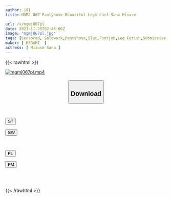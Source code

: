 ```yaml
---
author: j91
title: MGMJ-067 Pantyhose Beautiful Legs Chef Sana Minase

url: /v/mgmj067pl
date: 2023-11-25T02:45:00Z
image: "mgmj067pl.jpg"
tags: [Censored, Solowork,Pantyhose,Slut,Footjob,Leg Fetish,Submissive Men	]
maker: [ MEGAMI  ]
actress: [ Mizuse Sana ]
---
```



{{< rawhtml >}}

<div class="video" data-videoid="Y8MbAxxOqqcv79q">
    <a href="javascript:;">
        <img src="/v/mgmj067pl/mgmj067pl.jpg" width="WIDTH" height="HEIGHT" alt="mgmj067pl.mp4" loading="lazy">
    </a>
</div>

<script type="text/javascript" src="https://j91.asia/asset/on-demand-st.js"></script>

<br>
  <link rel="stylesheet" href="https://j91.asia/asset/bs5.css">
  
  <center>
  <button class="btn btn-primary" type="button" data-bs-toggle="collapse" data-bs-target=".multi-collapse" aria-expanded="false" aria-controls="multiCollapseExample1 multiCollapseExample2"><h2>Download</h2></button></center>
</p>
<div class="row">
  <div class="col">
    <div class="collapse multi-collapse" id="multiCollapseExample1">
      <div class="card card-body">
	      	      <br>
<div class="buttons">  
<p><a href="https://streamtape.to/v/Y8MbAxxOqqcv79q" target="_blank"><button class="btn-hover color-3"><i class="fa fa-download"></i> ST</button></a></p>
<p><a href="https://flaswish.com/av1noarrbrwn" target="_blank"><button class="btn-hover color-2"><i class="fa fa-download"></i> SW</button></a></p></div>
    </div>
  </div>
</div>
  <div class="col">
    <div class="collapse multi-collapse" id="multiCollapseExample2">
      <div class="card card-body">
	      <br>
<div class="buttons">
<p><a href="javascript:;" target="_blank"><button class="btn-hover color-9"><i class="fa fa-download"></i> FL</button></a></p>
<p><a href="javascript:;" target="_blank"><button class="btn-hover color-8"><i class="fa fa-download"></i> FM</button></a></p></div>
<br><br>
      </div>
    </div>
  </div>
</div>

{{< /rawhtml >}}
